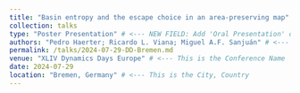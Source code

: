 ```yaml
---
title: "Basin entropy and the escape choice in an area-preserving map" # This is the "Presented work"
collection: talks
type: "Poster Presentation" # <--- NEW FIELD: Add 'Oral Presentation' or 'Poster Presentation'
authors: "Pedro Haerter; Ricardo L. Viana; Miguel A.F. Sanjuán" # <--- NEW FIELD: Add authors
permalink: /talks/2024-07-29-DD-Bremen.md
venue: "XLIV Dynamics Days Europe" # <--- This is the Conference Name
date: 2024-07-29
location: "Bremen, Germany" # <--- This is the City, Country
---
```

